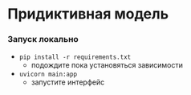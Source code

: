 # Придиктивная модель


### Запуск локально

- `pip install -r requirements.txt`
    - подождите пока установяться зависимости
- `uvicorn main:app`
    - запустите интерфейс
